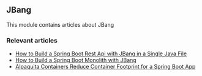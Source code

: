 ## JBang 

This module contains articles about JBang

### Relevant articles

- [How to Build a Spring Boot Rest Api with JBang in a Single Java File](https://www.makariev.com/blog/how-to-build-spring-boot-rest-api-with-jbang-in-single-java-file/)
- [How to Build a Spring Boot Monolith with JBang](https://www.makariev.com/blog/how-to-build-spring-boot-monolith-with-jbang/)
- [Alpaquita Containers Reduce Container Footprint for a Spring Boot App](https://www.makariev.com/blog/alpaquita-containers-reduce-footprint-spring-boot-app/)
